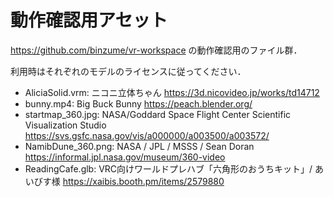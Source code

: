 # 動作確認用アセット

https://github.com/binzume/vr-workspace の動作確認用のファイル群．

利用時はそれぞれのモデルのライセンスに従ってください．

- AliciaSolid.vrm: ニコニ立体ちゃん https://3d.nicovideo.jp/works/td14712
- bunny.mp4: Big Buck Bunny  https://peach.blender.org/
- startmap_360.jpg: NASA/Goddard Space Flight Center Scientific Visualization Studio https://svs.gsfc.nasa.gov/vis/a000000/a003500/a003572/
- NamibDune_360.png: NASA / JPL / MSSS / Sean Doran https://informal.jpl.nasa.gov/museum/360-video
- ReadingCafe.glb: VRC向けワールドプレハブ「六角形のおうちキット」/ あいびす様 https://xaibis.booth.pm/items/2579880


